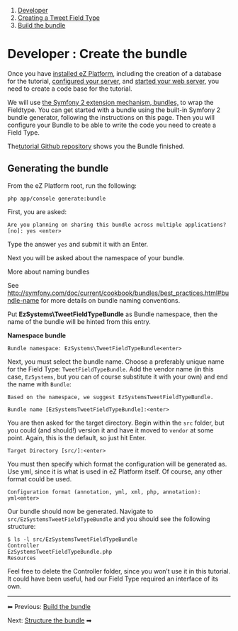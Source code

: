1.  <span>[Developer](index)</span>
2.  <span>[Creating a Tweet Field Type](Creating-a-Tweet-Field-Type)</span>
3.  <span>[Build the bundle](Build-the-bundle)</span>

<span id="title-text"> Developer : Create the bundle </span>
============================================================



<span class="tL8wMe EMoHub">Once you have [installed eZ Platform](https://doc.ez.no/x/opPfAQ), including the creation of a database for the tutorial, [configured your server](https://doc.ez.no/pages/viewpage.action?pageId=31429536), and [started your web server](https://doc.ez.no/display/DEVELOPER/Web+Server), you need to create a code base for the tutorial. </span>

<span class="tL8wMe EMoHub">We will use <a href="http://symfony.com/doc/current/cookbook/bundles/index.html" class="external-link">the Symfony 2 extension mechanism, bundles,</a> to wrap the Fieldtype. </span>You can get started with a bundle using the built-in Symfony 2 bundle generator, following the instructions on this page.
Then you will configure your Bundle to be able to write the code you need to create a Field Type.

<span class="aui-icon aui-icon-small aui-iconfont-info confluence-information-macro-icon"></span>
The<a href="https://github.com/ezsystems/TweetFieldTypeBundle" class="external-link">tutorial Github repository</a> shows you the Bundle finished.

Generating the bundle
---------------------

From the eZ Platform root, run the following:

``` brush:
php app/console generate:bundle
```

First, you are asked:

``` brush:
Are you planning on sharing this bundle across multiple applications? [no]: yes <enter>
```

Type the answer `yes` and submit it with an Enter.

Next you will be asked about the namespace of your bundle.

More about naming bundles

<span class="aui-icon aui-icon-small aui-iconfont-info confluence-information-macro-icon"></span>
See <a href="http://symfony.com/doc/current/cookbook/bundles/best_practices.html#bundle-name" class="uri" class="external-link">http://symfony.com/doc/current/cookbook/bundles/best_practices.html#bundle-name</a> for more details on bundle naming conventions.

Put **EzSystems\\TweetFieldTypeBundle** as Bundle namespace, then the name of the bundle will be hinted from this entry.

**Namespace bundle**

``` brush:
Bundle namespace: EzSystems\TweetFieldTypeBundle<enter>
```

Next, you must select the bundle name. Choose a preferably unique name for the Field Type: `TweetFieldTypeBundle`. Add the vendor name (in this case, `EzSystems`, but you can of course substitute it with your own) and end the name with `Bundle`:

``` brush:
Based on the namespace, we suggest EzSystemsTweetFieldTypeBundle.

Bundle name [EzSystemsTweetFieldTypeBundle]:<enter>
```

You are then asked for the target directory. Begin within the `src` folder, but you could (and should!) version it and have it moved to `vendor` at some point. Again, this is the default, so just hit Enter.

``` brush:
Target Directory [src/]:<enter>
```

You must then specify which format the configuration will be generated as. Use yml, since it is what is used in eZ Platform itself. Of course, any other format could be used.

``` brush:
Configuration format (annotation, yml, xml, php, annotation): yml<enter>
```

Our bundle should now be generated. Navigate to `src/EzSystemsTweetFieldTypeBundle` and you should see the following structure:

``` brush:
$ ls -l src/EzSystemsTweetFieldTypeBundle
Controller
EzSystemsTweetFieldTypeBundle.php
Resources
```

Feel free to delete the Controller folder, since you won’t use it in this tutorial. It could have been useful, had our Field Type required an interface of its own.

 

------------------------------------------------------------------------

 

 <span class="char" title="Leftwards Black Arrow">⬅</span> Previous: [Build the bundle](Build-the-bundle)

Next: <span class="confluence-link" style="text-align: right;" title="Black Rightwards Arrow">[Structure the bundle](Structure-the-bundle) ➡</span>






